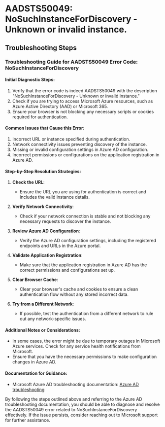 
# AADSTS50049: NoSuchInstanceForDiscovery - Unknown or invalid instance.


## Troubleshooting Steps
### Troubleshooting Guide for AADSTS50049 Error Code: NoSuchInstanceForDiscovery

#### Initial Diagnostic Steps:
1. Verify that the error code is indeed AADSTS50049 with the description "NoSuchInstanceForDiscovery - Unknown or invalid instance."
2. Check if you are trying to access Microsoft Azure resources, such as Azure Active Directory (AAD) or Microsoft 365.
3. Ensure your browser is not blocking any necessary scripts or cookies required for authentication.

#### Common Issues that Cause this Error:
1. Incorrect URL or instance specified during authentication.
2. Network connectivity issues preventing discovery of the instance.
3. Missing or invalid configuration settings in Azure AD configuration.
4. Incorrect permissions or configurations on the application registration in Azure AD.

#### Step-by-Step Resolution Strategies:
1. **Check the URL**: 
   - Ensure the URL you are using for authentication is correct and includes the valid instance details.
  
2. **Verify Network Connectivity**:
   - Check if your network connection is stable and not blocking any necessary requests to discover the instance.
   
3. **Review Azure AD Configuration**:
   - Verify the Azure AD configuration settings, including the registered endpoints and URLs in the Azure portal.
   
4. **Validate Application Registration**:
   - Make sure that the application registration in Azure AD has the correct permissions and configurations set up.
   
5. **Clear Browser Cache**:
   - Clear your browser's cache and cookies to ensure a clean authentication flow without any stored incorrect data.
   
6. **Try from a Different Network**:
   - If possible, test the authentication from a different network to rule out any network-specific issues.

#### Additional Notes or Considerations:
- In some cases, the error might be due to temporary outages in Microsoft Azure services. Check for any service health notifications from Microsoft.
- Ensure that you have the necessary permissions to make configuration changes in Azure AD.

#### Documentation for Guidance: 
- Microsoft Azure AD troubleshooting documentation: [Azure AD troubleshooting](https://docs.microsoft.com/en-us/azure/active-directory/fundamentals/active-directory-access-troubleshooting-common-causes-aadsts-errors)

By following the steps outlined above and referring to the Azure AD troubleshooting documentation, you should be able to diagnose and resolve the AADSTS50049 error related to NoSuchInstanceForDiscovery effectively. If the issue persists, consider reaching out to Microsoft support for further assistance.